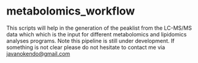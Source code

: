# metabolomics_workflow
This scripts will help in the generation of the peaklist from the LC-MS/MS data which which is the input for different metabolomics and lipidomics analyses programs. Note this pipeline is still under development. If something is not clear please do not hesitate to contact me via javanokendo@gmail.com
